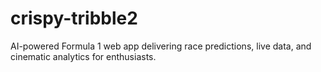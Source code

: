 # crispy-tribble2
AI-powered Formula 1 web app delivering race predictions, live data, and cinematic analytics for enthusiasts.
